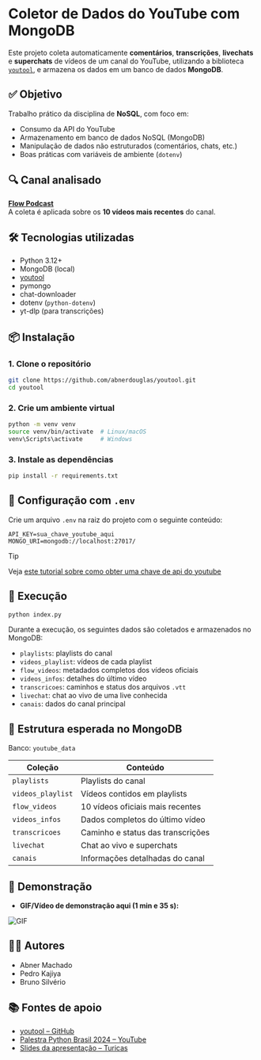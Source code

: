 # Coletor de Dados do YouTube com MongoDB

Este projeto coleta automaticamente **comentários**, **transcrições**, **livechats** e **superchats** de vídeos de um canal do YouTube, utilizando a biblioteca [`youtool`](https://github.com/PythonicCafe/youtool), e armazena os dados em um banco de dados **MongoDB**.

## ✅ Objetivo

Trabalho prático da disciplina de **NoSQL**, com foco em:

- Consumo da API do YouTube
- Armazenamento em banco de dados NoSQL (MongoDB)
- Manipulação de dados não estruturados (comentários, chats, etc.)
- Boas práticas com variáveis de ambiente (`dotenv`)


## 🔍 Canal analisado

[**Flow Podcast**](https://www.youtube.com/@FlowPodcast)\
A coleta é aplicada sobre os **10 vídeos mais recentes** do canal.

## 🛠️ Tecnologias utilizadas

- Python 3.12+
- MongoDB (local)
- [youtool](https://github.com/PythonicCafe/youtool)
- pymongo
- chat-downloader
- dotenv (`python-dotenv`)
- yt-dlp (para transcrições)


## 📦 Instalação

### 1. Clone o repositório

```bash
git clone https://github.com/abnerdouglas/youtool.git
cd youtool
```

### 2. Crie um ambiente virtual

```bash
python -m venv venv
source venv/bin/activate  # Linux/macOS
venv\Scripts\activate     # Windows
```

### 3. Instale as dependências

```bash
pip install -r requirements.txt
```


## 🔐 Configuração com `.env`

Crie um arquivo `.env` na raiz do projeto com o seguinte conteúdo:

```env
API_KEY=sua_chave_youtube_aqui
MONGO_URI=mongodb://localhost:27017/
```
> [!TIP]
> Veja [este tutorial sobre como obter uma chave de api do youtube](https://www.ionos.com/pt-br/digitalguide/sites-de-internet/desenvolvimento-web/youtube-api-key/)

## 🚀 Execução

```bash
python index.py
```

Durante a execução, os seguintes dados são coletados e armazenados no MongoDB:

- `playlists`: playlists do canal
- `videos_playlist`: vídeos de cada playlist
- `flow_videos`: metadados completos dos vídeos oficiais
- `videos_infos`: detalhes do último vídeo
- `transcricoes`: caminhos e status dos arquivos `.vtt`
- `livechat`: chat ao vivo de uma live conhecida
- `canais`: dados do canal principal


## 📂 Estrutura esperada no MongoDB

Banco: `youtube_data`

| Coleção           | Conteúdo                          |
| ----------------- | --------------------------------- |
| `playlists`       | Playlists do canal                |
| `videos_playlist` | Vídeos contidos em playlists      |
| `flow_videos`     | 10 vídeos oficiais mais recentes  |
| `videos_infos`    | Dados completos do último vídeo   |
| `transcricoes`    | Caminho e status das transcrições |
| `livechat`        | Chat ao vivo e superchats         |
| `canais`          | Informações detalhadas do canal   |


## 🎥 Demonstração

- **GIF/Vídeo de demonstração aqui (1 min e 35 s):**

![GIF](./youtool-gif.gif)


## 👨‍💼 Autores

- Abner Machado
- Pedro Kajiya
- Bruno Silvério


## 📚 Fontes de apoio

- [youtool – GitHub](https://github.com/PythonicCafe/youtool)
- [Palestra Python Brasil 2024 – YouTube](https://youtu.be/1jBGuR3dw8s?t=6193)
- [Slides da apresentação – Turicas](http://turicas.info/slides/youtool/#/)

